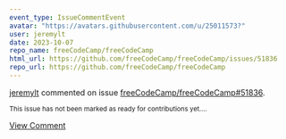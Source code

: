 ```yaml
---
event_type: IssueCommentEvent
avatar: "https://avatars.githubusercontent.com/u/25011573?"
user: jeremylt
date: 2023-10-07
repo_name: freeCodeCamp/freeCodeCamp
html_url: https://github.com/freeCodeCamp/freeCodeCamp/issues/51836
repo_url: https://github.com/freeCodeCamp/freeCodeCamp
---
```


<a href='https://github.com/jeremylt' target='_blank'>jeremylt</a> commented on issue <a href='https://github.com/freeCodeCamp/freeCodeCamp/issues/51836' target='_blank'>freeCodeCamp/freeCodeCamp#51836</a>.

<small>This issue has not been marked as ready for contributions yet....</small>

<a href='https://github.com/freeCodeCamp/freeCodeCamp/issues/51836' target='_blank'>View Comment</a>